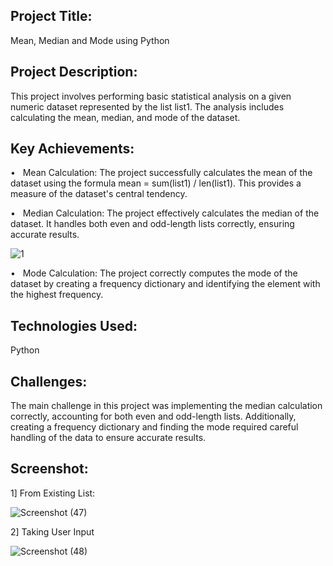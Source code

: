 <h2>Project Title:</h2>
Mean, Median and Mode using Python

<h2>Project Description:</h2>
This project involves performing basic statistical analysis on a given numeric dataset represented by the list list1. The analysis includes calculating the mean, median, and mode of the dataset.

<h2>Key Achievements:</h2>
•	&nbsp; Mean Calculation: The project successfully calculates the mean of the dataset using the formula mean = sum(list1) / len(list1). This provides a measure of the dataset's central tendency.

•	&nbsp; Median Calculation: The project effectively calculates the median of the dataset. It handles both even and odd-length lists correctly, ensuring accurate results.

![1](https://github.com/Anuradha-Pise/Python-Projects/assets/70841033/2417014d-4d59-4d5d-8f86-404c98a65b31)


•	&nbsp; Mode Calculation: The project correctly computes the mode of the dataset by creating a frequency dictionary and identifying the element with the highest frequency.

<h2>Technologies Used:</h2>
Python

<h2>Challenges:</h2>
The main challenge in this project was implementing the median calculation correctly, accounting for both even and odd-length lists. Additionally, creating a frequency dictionary and finding the mode required careful handling of the data to ensure accurate results.

<h2>Screenshot:</h2>

1] From Existing List:

![Screenshot (47)](https://github.com/Anuradha-Pise/Python-Projects/assets/70841033/1e0b44ee-ae93-4c0e-afc4-0041994c74b1)

2] Taking User Input

![Screenshot (48)](https://github.com/Anuradha-Pise/Python-Projects/assets/70841033/92cb18a9-7b64-4c32-9c3d-0a2e1473d129)



